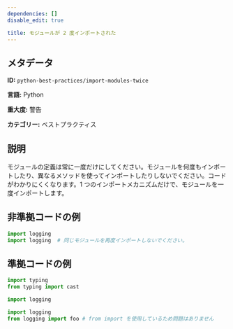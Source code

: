 ```yaml
---
dependencies: []
disable_edit: true

title: モジュールが 2 度インポートされた
---
```

## メタデータ
**ID:** `python-best-practices/import-modules-twice`

**言語:** Python

**重大度:** 警告

**カテゴリー:** ベストプラクティス

## 説明
モジュールの定義は常に一度だけにしてください。モジュールを何度もインポートしたり、異なるメソッドを使ってインポートしたりしないでください。コードがわかりにくくなります。1 つのインポートメカニズムだけで、モジュールを一度インポートします。

## 非準拠コードの例
```python
import logging
import logging  # 同じモジュールを再度インポートしないでください。

```

## 準拠コードの例
```python
import typing
from typing import cast
```

```python
import logging
```

```python
import logging
from logging import foo # from import を使用しているため問題はありません

```
